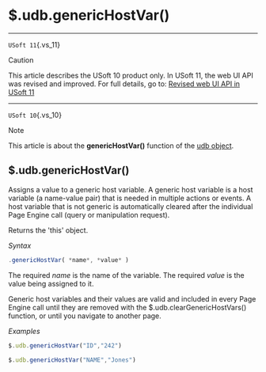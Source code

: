 # $.udb.genericHostVar()



----

`USoft 11`{.vs_11}

> [!CAUTION]
> This article describes the USoft 10 product only.
> In USoft 11, the web UI API was revised and improved. For full details, go to:
> [Revised web UI API in USoft 11](/docs/Web%20and%20app%20UIs/UDB%20udb/Revised%20web%20UI%20API%20in%20USoft%2011.md)

----

`USoft 10`{.vs_10}

> [!NOTE]
> This article is about the **genericHostVar()** function of the [udb object](/docs/Web%20and%20app%20UIs/UDB%20udb).

## **$.udb.genericHostVar()**

Assigns a value to a generic host variable. A generic host variable is a host variable (a name-value pair) that is needed in multiple actions or events. A host variable that is not generic is automatically cleared after the individual Page Engine call (query or manipulation request).

Returns the 'this' object.

*Syntax*

```js
.genericHostVar( *name*, *value* )
```

The required *name* is the name of the variable. The required *value* is the value being assigned to it.

Generic host variables and their values are valid and included in every Page Engine call until they are removed with the $.udb.clearGenericHostVars() function, or until you navigate to another page.

*Examples*

```js
$.udb.genericHostVar("ID","242")
```

```js
$.udb.genericHostVar("NAME","Jones")
```

 